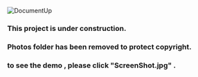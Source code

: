 ﻿![DocumentUp](http://mostafarahmati.ir/my%20git/under-construction.jpg)
### This project is under construction.
### Photos folder has been removed to protect copyright.
### to see the demo , please click "ScreenShot.jpg" .